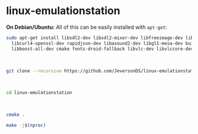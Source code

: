# linux-emulationstation


**On Debian/Ubuntu:**
All of this can be easily installed with `apt-get`:
```bash
sudo apt-get install libsdl2-dev libsdl2-mixer-dev libfreeimage-dev libfreetype6-dev \
  libcurl4-openssl-dev rapidjson-dev libasound2-dev libgl1-mesa-dev build-essential \
  libboost-all-dev cmake fonts-droid-fallback libvlc-dev libvlccore-dev vlc-bin libint-dev gettext git 
```

<br>

```bash
git clone --recursive https://github.com/JeversonDS/linux-emulationstation.git
```

<br>


```bash
cd linux-emulationstation
```

<br>

```bash
cmake .
```

```bash
make -j$(nproc)
```

